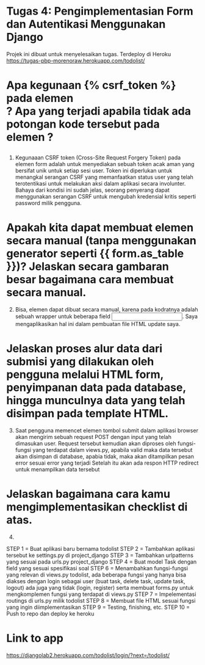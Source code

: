 # Tugas 4: Pengimplementasian Form dan Autentikasi Menggunakan Django
Projek ini dibuat untuk menyelesaikan tugas. Terdeploy di Heroku https://tugas-pbp-morenoraw.herokuapp.com/todolist/

# Apa kegunaan {% csrf_token %} pada elemen <form>? Apa yang terjadi apabila tidak ada potongan kode tersebut pada elemen <form>?
1. Kegunaaan CSRF token (Cross-Site Request Forgery Token) pada elemen form adalah untuk menyediakan sebuah token acak aman yang bersifat unik untuk setiap sesi user. Token ini diperlukan untuk menangkal serangan CSRF yang memanfaatkan status user yang telah terotentikasi untuk melakukan aksi dalam aplikasi secara involunter. Bahaya dari kondisi ini sudah jelas, seorang penyerang dapat menggunakan serangan CSRF untuk mengubah kredensial kritis seperti password milik pengguna.

# Apakah kita dapat membuat elemen <form> secara manual (tanpa menggunakan generator seperti {{ form.as_table }})? Jelaskan secara gambaran besar bagaimana cara membuat <form> secara manual.
2.  Bisa, elemen <form> dapat dibuat secara manual, karena pada kodratnya <form> adalah sebuah wrapper untuk beberapa field <input>. Saya mengaplikasikan hal ini dalam pembuatan file HTML update saya.

# Jelaskan proses alur data dari submisi yang dilakukan oleh pengguna melalui HTML form, penyimpanan data pada database, hingga munculnya data yang telah disimpan pada template HTML.

3. Saat pengguna memencet elemen tombol submit dalam aplikasi browser akan mengirim sebuah request POST dengan input yang telah dimasukan user. Request tersebut kemudian akan diproses oleh fungsi-fungsi yang terdapat dalam views.py, apabila valid maka data tersebut akan disimpan di database, apabia tidak, maka akan ditampilkan pesan error sesuai error yang terjadi Setelah itu akan ada respon HTTP redirect untuk menampilkan data tersebut

# Jelaskan bagaimana cara kamu mengimplementasikan checklist di atas.

4.
STEP 1 = Buat aplikasi baru bernama todolist
STEP 2 = Tambahkan aplikasi tersebut ke settings.py di project_django
STEP 3 = Tambahkan urlpatterns yang sesuai pada urls.py project_django
STEP 4 = Buat model Task dengan field yang sesuai spesifikasi soal
STEP 6 = Menambahkan fungsi-fungsi yang relevan di views.py todolist, ada beberapa fungsi yang hanya bisa diakses dengan login sebagai user (buat task, delete task, update task, logout) ada juga yang tidak (login, register) serta membuat forms.py untuk mengkomplemen fungsi yang terdapat di views.py
STEP 7 = Impelementasi routings di urls.py milik todolist
STEP 8 = Membuat file HTML sesuai fungsi yang ingin diimplementasikan
STEP 9 = Testing, finishing, etc.
STEP 10 = Push to repo dan deploy ke heroku

# Link to app
https://djangolab2.herokuapp.com/todolist/login/?next=/todolist/